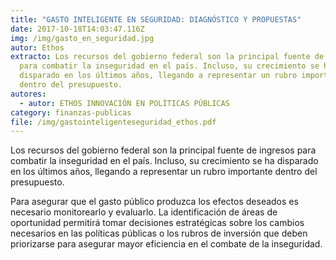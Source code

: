 ```yaml
---
title: "GASTO INTELIGENTE EN SEGURIDAD: DIAGNÓSTICO Y PROPUESTAS"
date: 2017-10-18T14:03:47.116Z
img: /img/gasto_en_seguridad.jpg
autor: Ethos
extracto: Los recursos del gobierno federal son la principal fuente de ingresos
  para combatir la inseguridad en el país. Incluso, su crecimiento se ha
  disparado en los últimos años, llegando a representar un rubro importante
  dentro del presupuesto.
autores:
  - autor: ETHOS INNOVACIÓN EN POLÍTICAS PÚBLICAS
category: finanzas-publicas
file: /img/gastointeligenteseguridad_ethos.pdf
---
```

<!--StartFragment-->

Los recursos del gobierno federal son la principal fuente de ingresos para combatir la inseguridad en el país. Incluso, su crecimiento se ha disparado en los últimos años, llegando a representar un rubro importante dentro del presupuesto.

Para asegurar que el gasto público produzca los efectos deseados es necesario monitorearlo y evaluarlo. La identificación de áreas de oportunidad permitirá tomar decisiones estratégicas sobre los cambios necesarios en las políticas públicas o los rubros de inversión que deben priorizarse para asegurar mayor eficiencia en el combate de la inseguridad.

<!--EndFragment-->